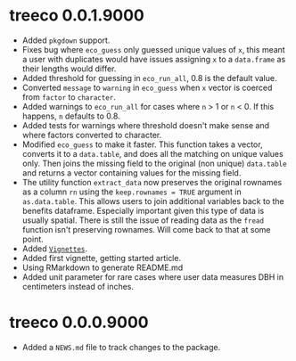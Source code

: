# treeco 0.0.1.9000

* Added `pkgdown` support.
* Fixes bug where `eco_guess` only guessed unique values of `x`, this meant a 
user with duplicates would have issues assigning `x` to a `data.frame` as their lengths would differ.
* Added threshold for guessing in `eco_run_all`, 0.8 is the default value.
* Converted `message` to `warning` in `eco_guess` when `x` vector is coerced from `factor` to `character`.
* Added warnings to `eco_run_all` for cases where `n` > 1 or `n` < 0. If this happens, `n` defaults to 0.8.
* Added tests for warnings where threshold doesn't make sense and where factors converted to character.
* Modified `eco_guess` to make it faster. This function takes a vector, converts it to a `data.table`, and does all the matching on unique values only. Then joins the missing field to the original (non unique) `data.table` and returns a vector containing values for the missing field.
* The utility function `extract_data` now preserves the original rownames as a column `rn` using the `keep.rownames = TRUE` argument in `as.data.table`. This allows users to join additional variables back to the benefits dataframe. Especially important given this type of data is usually spatial. There is still the issue of reading data as the `fread` function isn't preserving rownames. Will come back to that at some point. 
* Added [`Vignettes`](http://r-pkgs.had.co.nz/vignettes.html).
* Added first vignette, getting started article.
* Using RMarkdown to generate README.md
* Added unit parameter for rare cases where user data measures DBH in centimeters instead of inches.

# treeco 0.0.0.9000

* Added a `NEWS.md` file to track changes to the package.
